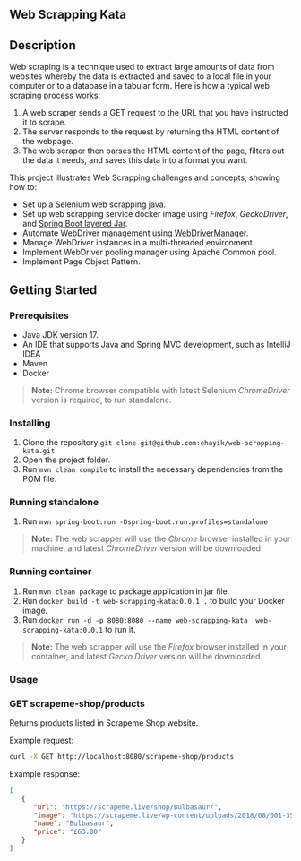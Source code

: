 ## Web Scrapping Kata

## Description

Web scraping is a technique used to extract large amounts of data from websites whereby the data is
extracted and saved to a local file in your computer or to a database in a tabular form.
Here is how a typical web scraping process works:

1. A web scraper sends a GET request to the URL that you have instructed it to scrape.
2. The server responds to the request by returning the HTML content of the webpage.
3. The web scraper then parses the HTML content of the page, filters out the data it needs,
   and saves this data into a format you want.

This project illustrates Web Scrapping challenges and concepts, showing how to:

- Set up a Selenium web scrapping java.
- Set up web scrapping service docker image using _Firefox_, _GeckoDriver_, and [Spring Boot layered Jar](https://www.baeldung.com/spring-boot-docker-images#layered-jars).
- Automate WebDriver management using [WebDriverManager](https://github.com/bonigarcia/webdrivermanager).
- Manage WebDriver instances in a multi-threaded environment.
- Implement WebDriver pooling manager using Apache Common pool.
- Implement Page Object Pattern.

## Getting Started

### Prerequisites

- Java JDK version 17.
- An IDE that supports Java and Spring MVC development, such as IntelliJ IDEA
- Maven
- Docker

> **Note:** 
> Chrome browser compatible with latest Selenium _ChromeDriver_ version is required, to run standalone.

### Installing

1. Clone the repository `git clone git@github.com:ehayik/web-scrapping-kata.git`
2. Open the project folder.
3. Run `mvn clean compile` to install the necessary dependencies from the POM file.

### Running standalone

1. Run `mvn spring-boot:run -Dspring-boot.run.profiles=standalone`

> **Note:** 
> The web scrapper will use the _Chrome_ browser installed in your machine, and latest _ChromeDriver_ version will be downloaded.

### Running container

1. Run `mvn clean package` to package application in jar file.
2. Run `docker build -t web-scrapping-kata:0.0.1 .`  to build your Docker image.
3. Run `docker run -d -p 8080:8080 --name web-scrapping-kata  web-scrapping-kata:0.0.1` to run it.

> **Note:** 
> The web scrapper will use the _Firefox_ browser installed in your container, and latest _Gecko Driver_ version will be downloaded.

### Usage

### GET scrapeme-shop/products

Returns products listed in Scrapeme Shop website.

Example request: 

```bash
curl -X GET http://localhost:8080/scrapeme-shop/products
```

Example response:

```json
[
   {
      "url": "https://scrapeme.live/shop/Bulbasaur/",
      "image": "https://scrapeme.live/wp-content/uploads/2018/08/001-350x350.png",
      "name": "Bulbasaur",
      "price": "£63.00"
   }
]
```
